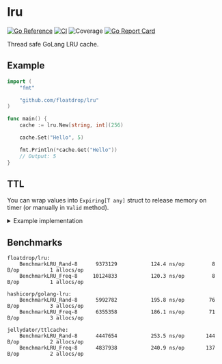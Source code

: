 # lru
[![Go Reference](https://pkg.go.dev/badge/github.com/floatdrop/lru.svg)](https://pkg.go.dev/github.com/floatdrop/lru)
[![CI](https://github.com/floatdrop/lru/actions/workflows/ci.yml/badge.svg)](https://github.com/floatdrop/lru/actions/workflows/ci.yml)
![Coverage](https://img.shields.io/badge/Coverage-100.0%25-brightgreen)
[![Go Report Card](https://goreportcard.com/badge/github.com/floatdrop/lru)](https://goreportcard.com/report/github.com/floatdrop/lru)

Thread safe GoLang LRU cache.

## Example

```go
import (
	"fmt"

	"github.com/floatdrop/lru"
)

func main() {
	cache := lru.New[string, int](256)

	cache.Set("Hello", 5)

	fmt.Println(*cache.Get("Hello"))
	// Output: 5
}
```

## TTL

You can wrap values into `Expiring[T any]` struct to release memory on timer (or manually in `Valid` method).

<details>
    <summary>Example implementation</summary>

```go
import (
    "fmt"
    "time"

    "github.com/floatdrop/lru"
)

type Expiring[T any] struct {
    value *T
}

func (E *Expiring[T]) Valid() *T {
    if E == nil {
        return nil
    }

    return E.value
}

func WithTTL[T any](value T, ttl time.Duration) Expiring[T] {
    e := Expiring[T]{
        value: &value,
    }

    time.AfterFunc(ttl, func() {
        e.value = nil // Release memory
    })

    return e
}

func main() {
    l := lru.New[string, Expiring[string]](256)

    l.Set("Hello", WithTTL("Bye", time.Hour))

    if e := l.Get("Hello").Valid(); e != nil {
        fmt.Println(*e)
    }
}
```
</details>

## Benchmarks

```
floatdrop/lru:
    BenchmarkLRU_Rand-8   	 9373129	       124.4 ns/op	       8 B/op	       1 allocs/op
    BenchmarkLRU_Freq-8   	10124833	       120.3 ns/op	       8 B/op	       1 allocs/op

hashicorp/golang-lru:
    BenchmarkLRU_Rand-8   	 5992782	       195.8 ns/op	      76 B/op	       3 allocs/op
    BenchmarkLRU_Freq-8   	 6355358	       186.1 ns/op	      71 B/op	       3 allocs/op

jellydator/ttlcache:
    BenchmarkLRU_Rand-8   	 4447654	       253.5 ns/op	     144 B/op	       2 allocs/op
    BenchmarkLRU_Freq-8   	 4837938	       240.9 ns/op	     137 B/op	       2 allocs/op
```
